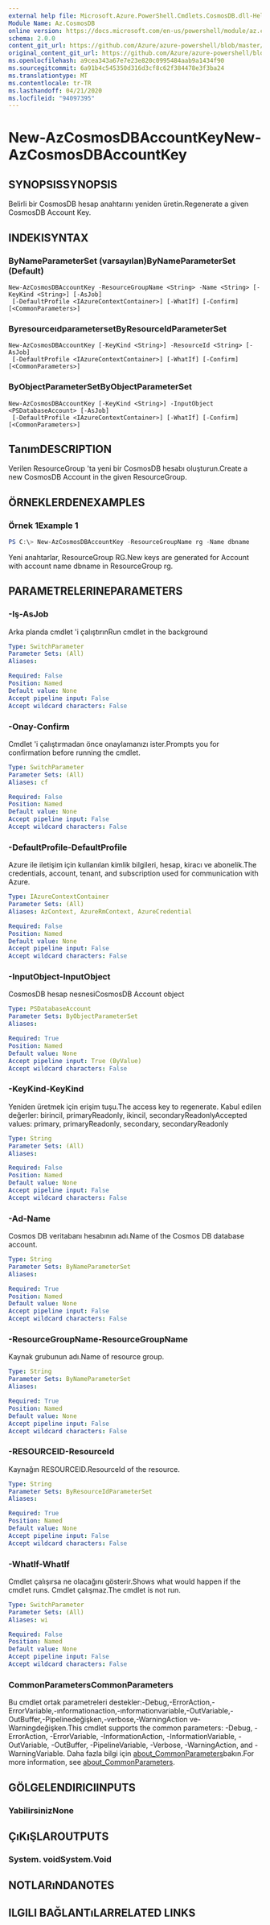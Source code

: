 ```yaml
---
external help file: Microsoft.Azure.PowerShell.Cmdlets.CosmosDB.dll-Help.xml
Module Name: Az.CosmosDB
online version: https://docs.microsoft.com/en-us/powershell/module/az.cosmosdb/new-azcosmosdbaccountkey
schema: 2.0.0
content_git_url: https://github.com/Azure/azure-powershell/blob/master/src/CosmosDB/CosmosDB/help/New-AzCosmosDBAccountKey.md
original_content_git_url: https://github.com/Azure/azure-powershell/blob/master/src/CosmosDB/CosmosDB/help/New-AzCosmosDBAccountKey.md
ms.openlocfilehash: a9cea343a67e7e23e820c0995484aab9a1434f90
ms.sourcegitcommit: 6a91b4c545350d316d3cf8c62f384478e3f3ba24
ms.translationtype: MT
ms.contentlocale: tr-TR
ms.lasthandoff: 04/21/2020
ms.locfileid: "94097395"
---
```

# <span data-ttu-id="2ff7c-101">New-AzCosmosDBAccountKey</span><span class="sxs-lookup"><span data-stu-id="2ff7c-101">New-AzCosmosDBAccountKey</span></span>

## <span data-ttu-id="2ff7c-102">SYNOPSIS</span><span class="sxs-lookup"><span data-stu-id="2ff7c-102">SYNOPSIS</span></span>
<span data-ttu-id="2ff7c-103">Belirli bir CosmosDB hesap anahtarını yeniden üretin.</span><span class="sxs-lookup"><span data-stu-id="2ff7c-103">Regenerate a given CosmosDB Account Key.</span></span>

## <span data-ttu-id="2ff7c-104">INDEKI</span><span class="sxs-lookup"><span data-stu-id="2ff7c-104">SYNTAX</span></span>

### <span data-ttu-id="2ff7c-105">ByNameParameterSet (varsayılan)</span><span class="sxs-lookup"><span data-stu-id="2ff7c-105">ByNameParameterSet (Default)</span></span>
```
New-AzCosmosDBAccountKey -ResourceGroupName <String> -Name <String> [-KeyKind <String>] [-AsJob]
 [-DefaultProfile <IAzureContextContainer>] [-WhatIf] [-Confirm] [<CommonParameters>]
```

### <span data-ttu-id="2ff7c-106">Byresourceıdparameterset</span><span class="sxs-lookup"><span data-stu-id="2ff7c-106">ByResourceIdParameterSet</span></span>
```
New-AzCosmosDBAccountKey [-KeyKind <String>] -ResourceId <String> [-AsJob]
 [-DefaultProfile <IAzureContextContainer>] [-WhatIf] [-Confirm] [<CommonParameters>]
```

### <span data-ttu-id="2ff7c-107">ByObjectParameterSet</span><span class="sxs-lookup"><span data-stu-id="2ff7c-107">ByObjectParameterSet</span></span>
```
New-AzCosmosDBAccountKey [-KeyKind <String>] -InputObject <PSDatabaseAccount> [-AsJob]
 [-DefaultProfile <IAzureContextContainer>] [-WhatIf] [-Confirm] [<CommonParameters>]
```

## <span data-ttu-id="2ff7c-108">Tanım</span><span class="sxs-lookup"><span data-stu-id="2ff7c-108">DESCRIPTION</span></span>
<span data-ttu-id="2ff7c-109">Verilen ResourceGroup 'ta yeni bir CosmosDB hesabı oluşturun.</span><span class="sxs-lookup"><span data-stu-id="2ff7c-109">Create a new CosmosDB Account in the given ResourceGroup.</span></span>

## <span data-ttu-id="2ff7c-110">ÖRNEKLERDEN</span><span class="sxs-lookup"><span data-stu-id="2ff7c-110">EXAMPLES</span></span>

### <span data-ttu-id="2ff7c-111">Örnek 1</span><span class="sxs-lookup"><span data-stu-id="2ff7c-111">Example 1</span></span>
```powershell
PS C:\> New-AzCosmosDBAccountKey -ResourceGroupName rg -Name dbname
```

<span data-ttu-id="2ff7c-112">Yeni anahtarlar, ResourceGroup RG.</span><span class="sxs-lookup"><span data-stu-id="2ff7c-112">New keys are generated for Account with account name dbname in ResourceGroup rg.</span></span>

## <span data-ttu-id="2ff7c-113">PARAMETRELERINE</span><span class="sxs-lookup"><span data-stu-id="2ff7c-113">PARAMETERS</span></span>

### <span data-ttu-id="2ff7c-114">-Iş</span><span class="sxs-lookup"><span data-stu-id="2ff7c-114">-AsJob</span></span>
<span data-ttu-id="2ff7c-115">Arka planda cmdlet 'i çalıştırın</span><span class="sxs-lookup"><span data-stu-id="2ff7c-115">Run cmdlet in the background</span></span>

```yaml
Type: SwitchParameter
Parameter Sets: (All)
Aliases:

Required: False
Position: Named
Default value: None
Accept pipeline input: False
Accept wildcard characters: False
```

### <span data-ttu-id="2ff7c-116">-Onay</span><span class="sxs-lookup"><span data-stu-id="2ff7c-116">-Confirm</span></span>
<span data-ttu-id="2ff7c-117">Cmdlet 'i çalıştırmadan önce onaylamanızı ister.</span><span class="sxs-lookup"><span data-stu-id="2ff7c-117">Prompts you for confirmation before running the cmdlet.</span></span>

```yaml
Type: SwitchParameter
Parameter Sets: (All)
Aliases: cf

Required: False
Position: Named
Default value: None
Accept pipeline input: False
Accept wildcard characters: False
```

### <span data-ttu-id="2ff7c-118">-DefaultProfile</span><span class="sxs-lookup"><span data-stu-id="2ff7c-118">-DefaultProfile</span></span>
<span data-ttu-id="2ff7c-119">Azure ile iletişim için kullanılan kimlik bilgileri, hesap, kiracı ve abonelik.</span><span class="sxs-lookup"><span data-stu-id="2ff7c-119">The credentials, account, tenant, and subscription used for communication with Azure.</span></span>

```yaml
Type: IAzureContextContainer
Parameter Sets: (All)
Aliases: AzContext, AzureRmContext, AzureCredential

Required: False
Position: Named
Default value: None
Accept pipeline input: False
Accept wildcard characters: False
```

### <span data-ttu-id="2ff7c-120">-InputObject</span><span class="sxs-lookup"><span data-stu-id="2ff7c-120">-InputObject</span></span>
<span data-ttu-id="2ff7c-121">CosmosDB hesap nesnesi</span><span class="sxs-lookup"><span data-stu-id="2ff7c-121">CosmosDB Account object</span></span>

```yaml
Type: PSDatabaseAccount
Parameter Sets: ByObjectParameterSet
Aliases:

Required: True
Position: Named
Default value: None
Accept pipeline input: True (ByValue)
Accept wildcard characters: False
```

### <span data-ttu-id="2ff7c-122">-KeyKind</span><span class="sxs-lookup"><span data-stu-id="2ff7c-122">-KeyKind</span></span>
<span data-ttu-id="2ff7c-123">Yeniden üretmek için erişim tuşu.</span><span class="sxs-lookup"><span data-stu-id="2ff7c-123">The access key to regenerate.</span></span>
<span data-ttu-id="2ff7c-124">Kabul edilen değerler: birincil, primaryReadonly, ikincil, secondaryReadonly</span><span class="sxs-lookup"><span data-stu-id="2ff7c-124">Accepted values: primary, primaryReadonly, secondary, secondaryReadonly</span></span>

```yaml
Type: String
Parameter Sets: (All)
Aliases:

Required: False
Position: Named
Default value: None
Accept pipeline input: False
Accept wildcard characters: False
```

### <span data-ttu-id="2ff7c-125">-Ad</span><span class="sxs-lookup"><span data-stu-id="2ff7c-125">-Name</span></span>
<span data-ttu-id="2ff7c-126">Cosmos DB veritabanı hesabının adı.</span><span class="sxs-lookup"><span data-stu-id="2ff7c-126">Name of the Cosmos DB database account.</span></span>

```yaml
Type: String
Parameter Sets: ByNameParameterSet
Aliases:

Required: True
Position: Named
Default value: None
Accept pipeline input: False
Accept wildcard characters: False
```

### <span data-ttu-id="2ff7c-127">-ResourceGroupName</span><span class="sxs-lookup"><span data-stu-id="2ff7c-127">-ResourceGroupName</span></span>
<span data-ttu-id="2ff7c-128">Kaynak grubunun adı.</span><span class="sxs-lookup"><span data-stu-id="2ff7c-128">Name of resource group.</span></span>

```yaml
Type: String
Parameter Sets: ByNameParameterSet
Aliases:

Required: True
Position: Named
Default value: None
Accept pipeline input: False
Accept wildcard characters: False
```

### <span data-ttu-id="2ff7c-129">-RESOURCEID</span><span class="sxs-lookup"><span data-stu-id="2ff7c-129">-ResourceId</span></span>
<span data-ttu-id="2ff7c-130">Kaynağın RESOURCEID.</span><span class="sxs-lookup"><span data-stu-id="2ff7c-130">ResourceId of the resource.</span></span>

```yaml
Type: String
Parameter Sets: ByResourceIdParameterSet
Aliases:

Required: True
Position: Named
Default value: None
Accept pipeline input: False
Accept wildcard characters: False
```

### <span data-ttu-id="2ff7c-131">-WhatIf</span><span class="sxs-lookup"><span data-stu-id="2ff7c-131">-WhatIf</span></span>
<span data-ttu-id="2ff7c-132">Cmdlet çalışırsa ne olacağını gösterir.</span><span class="sxs-lookup"><span data-stu-id="2ff7c-132">Shows what would happen if the cmdlet runs.</span></span>
<span data-ttu-id="2ff7c-133">Cmdlet çalışmaz.</span><span class="sxs-lookup"><span data-stu-id="2ff7c-133">The cmdlet is not run.</span></span>

```yaml
Type: SwitchParameter
Parameter Sets: (All)
Aliases: wi

Required: False
Position: Named
Default value: None
Accept pipeline input: False
Accept wildcard characters: False
```

### <span data-ttu-id="2ff7c-134">CommonParameters</span><span class="sxs-lookup"><span data-stu-id="2ff7c-134">CommonParameters</span></span>
<span data-ttu-id="2ff7c-135">Bu cmdlet ortak parametreleri destekler:-Debug,-ErrorAction,-ErrorVariable,-ınformationaction,-ınformationvariable,-OutVariable,-OutBuffer,-Pipelinedeğişken,-verbose,-WarningAction ve-Warningdeğişken.</span><span class="sxs-lookup"><span data-stu-id="2ff7c-135">This cmdlet supports the common parameters: -Debug, -ErrorAction, -ErrorVariable, -InformationAction, -InformationVariable, -OutVariable, -OutBuffer, -PipelineVariable, -Verbose, -WarningAction, and -WarningVariable.</span></span> <span data-ttu-id="2ff7c-136">Daha fazla bilgi için [about_CommonParameters](http://go.microsoft.com/fwlink/?LinkID=113216)bakın.</span><span class="sxs-lookup"><span data-stu-id="2ff7c-136">For more information, see [about_CommonParameters](http://go.microsoft.com/fwlink/?LinkID=113216).</span></span>

## <span data-ttu-id="2ff7c-137">GÖLGELENDIRICI</span><span class="sxs-lookup"><span data-stu-id="2ff7c-137">INPUTS</span></span>

### <span data-ttu-id="2ff7c-138">Yabilirsiniz</span><span class="sxs-lookup"><span data-stu-id="2ff7c-138">None</span></span>

## <span data-ttu-id="2ff7c-139">ÇıKıŞLAR</span><span class="sxs-lookup"><span data-stu-id="2ff7c-139">OUTPUTS</span></span>

### <span data-ttu-id="2ff7c-140">System. void</span><span class="sxs-lookup"><span data-stu-id="2ff7c-140">System.Void</span></span>

## <span data-ttu-id="2ff7c-141">NOTLARıNDA</span><span class="sxs-lookup"><span data-stu-id="2ff7c-141">NOTES</span></span>

## <span data-ttu-id="2ff7c-142">ILGILI BAĞLANTıLAR</span><span class="sxs-lookup"><span data-stu-id="2ff7c-142">RELATED LINKS</span></span>
